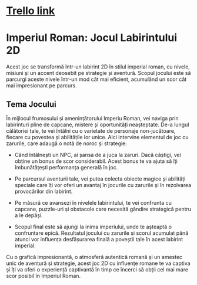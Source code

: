 # [Trello link](https://trello.com/b/VbuYAsOw/gladiators-gauntlet-unity) 



# Imperiul Roman: Jocul Labirintului 2D

Acest joc se transformă într-un labirint 2D în stilul imperial roman, cu nivele, misiuni și un accent deosebit pe strategie și aventură. Scopul jocului este să parcurgi aceste nivele într-un mod cât mai eficient, acumulând un scor cât mai impresionant pe parcurs. 

## Tema Jocului

În mijlocul frumosului și amenințătorului Imperiu Roman, vei naviga prin labirinturi pline de capcane, mistere și oportunități neașteptate. De-a lungul călătoriei tale, te vei întâlni cu o varietate de personaje non-jucătoare, fiecare cu povestea și abilitățile lor unice. Aici intervine elementul de joc cu zarurile, care adaugă o notă de noroc și strategie:

- Când întâlnești un NPC, ai șansa de a juca la zaruri. Dacă câștigi, vei obține un bonus de scor considerabil. Acest bonus te va ajuta să îți îmbunătățești performanța generală în joc.

- Pe parcursul aventurii tale, vei putea colecta obiecte magice și abilități speciale care îți vor oferi un avantaj în jocurile cu zarurile și în rezolvarea provocărilor din labirint.

- Pe măsură ce avansezi în nivelele labirintului, te vei confrunta cu capcane, puzzle-uri și obstacole care necesită gândire strategică pentru a le depăși.

- Scopul final este să ajungi la inima imperiului, unde te așteaptă o confruntare epică. Rezultatul jocului cu zarurile și scorul acumulat până atunci vor influența desfășurarea finală a poveștii tale în acest labirint imperial.

Cu o grafică impresionantă, o atmosferă autentică romană și un amestec unic de aventură și strategie, acest joc 2D cu influențe romane te va captiva și îți va oferi o experiență captivantă în timp ce încerci să obții cel mai mare scor posibil în Imperiul Roman.
